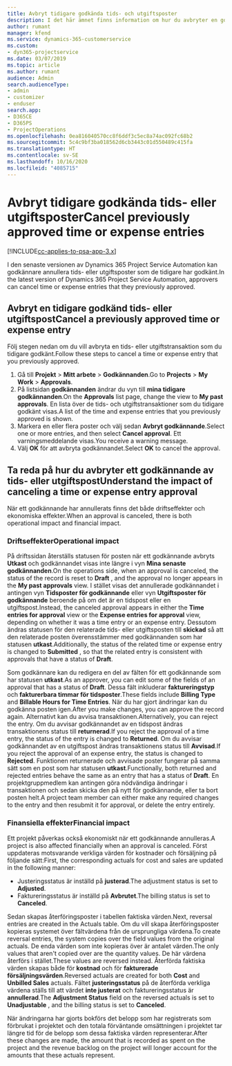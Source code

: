 ```yaml
---
title: Avbryt tidigare godkända tids- och utgiftsposter
description: I det här ämnet finns information om hur du avbryter en godkänd projekttid och utgiftstransaktion.
author: rumant
manager: kfend
ms.service: dynamics-365-customerservice
ms.custom:
- dyn365-projectservice
ms.date: 03/07/2019
ms.topic: article
ms.author: rumant
audience: Admin
search.audienceType:
- admin
- customizer
- enduser
search.app:
- D365CE
- D365PS
- ProjectOperations
ms.openlocfilehash: 0ea816040570cc8f6ddf3c5ec8a74ac092fc68b2
ms.sourcegitcommit: 5c4c9bf3ba018562d6cb3443c01d550489c415fa
ms.translationtype: HT
ms.contentlocale: sv-SE
ms.lasthandoff: 10/16/2020
ms.locfileid: "4085715"
---
```

# <a name="cancel-previously-approved-time-or-expense-entries"></a><span data-ttu-id="908b6-103">Avbryt tidigare godkända tids- eller utgiftsposter</span><span class="sxs-lookup"><span data-stu-id="908b6-103">Cancel previously approved time or expense entries</span></span>

[!INCLUDE[cc-applies-to-psa-app-3.x](../includes/cc-applies-to-psa-app-3x.md)]

<span data-ttu-id="908b6-104">I den senaste versionen av Dynamics 365 Project Service Automation kan godkännare annullera tids- eller utgiftsposter som de tidigare har godkänt.</span><span class="sxs-lookup"><span data-stu-id="908b6-104">In the latest version of Dynamics 365 Project Service Automation, approvers can cancel time or expense entries that they previously approved.</span></span>

## <a name="cancel-a-previously-approved-time-or-expense-entry"></a><span data-ttu-id="908b6-105">Avbryt en tidigare godkänd tids- eller utgiftspost</span><span class="sxs-lookup"><span data-stu-id="908b6-105">Cancel a previously approved time or expense entry</span></span>

<span data-ttu-id="908b6-106">Följ stegen nedan om du vill avbryta en tids- eller utgiftstransaktion som du tidigare godkänt.</span><span class="sxs-lookup"><span data-stu-id="908b6-106">Follow these steps to cancel a time or expense entry that you previously approved.</span></span>

1. <span data-ttu-id="908b6-107">Gå till **Projekt** \> **Mitt arbete** \> **Godkännanden**.</span><span class="sxs-lookup"><span data-stu-id="908b6-107">Go to **Projects** \> **My Work** \> **Approvals**.</span></span>
2. <span data-ttu-id="908b6-108">På listsidan **godkännanden** ändrar du vyn till **mina tidigare godkännanden**.</span><span class="sxs-lookup"><span data-stu-id="908b6-108">On the **Approvals** list page, change the view to **My past approvals**.</span></span> <span data-ttu-id="908b6-109">En lista över de tids- och utgiftstransaktioner som du tidigare godkänt visas.</span><span class="sxs-lookup"><span data-stu-id="908b6-109">A list of the time and expense entries that you previously approved is shown.</span></span>
3. <span data-ttu-id="908b6-110">Markera en eller flera poster och välj sedan **Avbryt godkännande**.</span><span class="sxs-lookup"><span data-stu-id="908b6-110">Select one or more entries, and then select **Cancel approval**.</span></span> <span data-ttu-id="908b6-111">Ett varningsmeddelande visas.</span><span class="sxs-lookup"><span data-stu-id="908b6-111">You receive a warning message.</span></span>
4. <span data-ttu-id="908b6-112">Välj **OK** för att avbryta godkännandet.</span><span class="sxs-lookup"><span data-stu-id="908b6-112">Select **OK** to cancel the approval.</span></span>

## <a name="understand-the-impact-of-canceling-a-time-or-expense-entry-approval"></a><span data-ttu-id="908b6-113">Ta reda på hur du avbryter ett godkännande av tids- eller utgiftspost</span><span class="sxs-lookup"><span data-stu-id="908b6-113">Understand the impact of canceling a time or expense entry approval</span></span>

<span data-ttu-id="908b6-114">När ett godkännande har annullerats finns det både driftseffekter och ekonomiska effekter.</span><span class="sxs-lookup"><span data-stu-id="908b6-114">When an approval is canceled, there is both operational impact and financial impact.</span></span>

### <a name="operational-impact"></a><span data-ttu-id="908b6-115">Driftseffekter</span><span class="sxs-lookup"><span data-stu-id="908b6-115">Operational impact</span></span>

<span data-ttu-id="908b6-116">På driftssidan återställs statusen för posten när ett godkännande avbryts **Utkast** och godkännandet visas inte längre i vyn **Mina senaste godkännanden**.</span><span class="sxs-lookup"><span data-stu-id="908b6-116">On the operations side, when an approval is canceled, the status of the record is reset to **Draft** , and the approval no longer appears in the **My past approvals** view.</span></span> <span data-ttu-id="908b6-117">I stället visas det annullerade godkännandet i antingen vyn **Tidsposter för godkännande** eller vyn **Utgiftsposter för godkännande** beroende på om det är en tidspost eller en utgiftspost.</span><span class="sxs-lookup"><span data-stu-id="908b6-117">Instead, the canceled approval appears in either the **Time entries for approval** view or the **Expense entries for approval** view, depending on whether it was a time entry or an expense entry.</span></span> <span data-ttu-id="908b6-118">Dessutom ändras statusen för den relaterade tids- eller utgiftsposten till **skickad** så att den relaterade posten överensstämmer med godkännanden som har statusen **utkast**.</span><span class="sxs-lookup"><span data-stu-id="908b6-118">Additionally, the status of the related time or expense entry is changed to **Submitted** , so that the related entry is consistent with approvals that have a status of **Draft**.</span></span>

<span data-ttu-id="908b6-119">Som godkännare kan du redigera en del av fälten för ett godkännande som har statusen **utkast**.</span><span class="sxs-lookup"><span data-stu-id="908b6-119">As an approver, you can edit some of the fields of an approval that has a status of **Draft**.</span></span> <span data-ttu-id="908b6-120">Dessa fält inkluderar **faktureringstyp** och **fakturerbara timmar för tidsposter**.</span><span class="sxs-lookup"><span data-stu-id="908b6-120">These fields include **Billing Type** and **Billable Hours for Time Entries**.</span></span> <span data-ttu-id="908b6-121">När du har gjort ändringar kan du godkänna posten igen.</span><span class="sxs-lookup"><span data-stu-id="908b6-121">After you make changes, you can approve the record again.</span></span> <span data-ttu-id="908b6-122">Alternativt kan du avvisa transaktionen.</span><span class="sxs-lookup"><span data-stu-id="908b6-122">Alternatively, you can reject the entry.</span></span> <span data-ttu-id="908b6-123">Om du avvisar godkännandet av en tidspost ändras transaktionens status till **returnerad**.</span><span class="sxs-lookup"><span data-stu-id="908b6-123">If you reject the approval of a time entry, the status of the entry is changed to **Returned**.</span></span> <span data-ttu-id="908b6-124">Om du avvisar godkännandet av en utgiftspost ändras transaktionens status till **Avvisad**.</span><span class="sxs-lookup"><span data-stu-id="908b6-124">If you reject the approval of an expense entry, the status is changed to **Rejected**.</span></span> <span data-ttu-id="908b6-125">Funktionen returnerade och avvisade poster fungerar på samma sätt som en post som har statusen **utkast**.</span><span class="sxs-lookup"><span data-stu-id="908b6-125">Functionally, both returned and rejected entries behave the same as an entry that has a status of **Draft**.</span></span> <span data-ttu-id="908b6-126">En projektgruppmedlem kan antingen göra nödvändiga ändringar i transaktionen och sedan skicka den på nytt för godkännande, eller ta bort posten helt.</span><span class="sxs-lookup"><span data-stu-id="908b6-126">A project team member can either make any required changes to the entry and then resubmit it for approval, or delete the entry entirely.</span></span>

### <a name="financial-impact"></a><span data-ttu-id="908b6-127">Finansiella effekter</span><span class="sxs-lookup"><span data-stu-id="908b6-127">Financial impact</span></span>

<span data-ttu-id="908b6-128">Ett projekt påverkas också ekonomiskt när ett godkännande annulleras.</span><span class="sxs-lookup"><span data-stu-id="908b6-128">A project is also affected financially when an approval is canceled.</span></span> <span data-ttu-id="908b6-129">Först uppdateras motsvarande verkliga värden för kostnader och försäljning på följande sätt:</span><span class="sxs-lookup"><span data-stu-id="908b6-129">First, the corresponding actuals for cost and sales are updated in the following manner:</span></span>

- <span data-ttu-id="908b6-130">Justeringsstatus är inställd på **justerad**.</span><span class="sxs-lookup"><span data-stu-id="908b6-130">The adjustment status is set to **Adjusted**.</span></span>
- <span data-ttu-id="908b6-131">Faktureringsstatus är inställd på **Avbrutet**.</span><span class="sxs-lookup"><span data-stu-id="908b6-131">The billing status is set to **Canceled**.</span></span>

<span data-ttu-id="908b6-132">Sedan skapas återföringsposter i tabellen faktiska värden.</span><span class="sxs-lookup"><span data-stu-id="908b6-132">Next, reversal entries are created in the Actuals table.</span></span> <span data-ttu-id="908b6-133">Om du vill skapa återföringsposter kopieras systemet över fältvärdena från de ursprungliga värdena.</span><span class="sxs-lookup"><span data-stu-id="908b6-133">To create reversal entries, the system copies over the field values from the original actuals.</span></span> <span data-ttu-id="908b6-134">De enda värden som inte kopieras över är antalet värden.</span><span class="sxs-lookup"><span data-stu-id="908b6-134">The only values that aren't copied over are the quantity values.</span></span> <span data-ttu-id="908b6-135">De här värdena återförs i stället.</span><span class="sxs-lookup"><span data-stu-id="908b6-135">These values are reversed instead.</span></span> <span data-ttu-id="908b6-136">Återförda faktiska värden skapas både för **kostnad** och för **fakturerade försäljningsvärden**.</span><span class="sxs-lookup"><span data-stu-id="908b6-136">Reversed actuals are created for both **Cost** and **Unbilled Sales** actuals.</span></span> <span data-ttu-id="908b6-137">Fältet **justeringsstatus** på de återförda verkliga värdena ställs till att värdet **inte justerat** och faktureringsstatus är **annullerad**.</span><span class="sxs-lookup"><span data-stu-id="908b6-137">The **Adjustment Status** field on the reversed actuals is set to **Unadjustable** , and the billing status is set to **Canceled**.</span></span>

<span data-ttu-id="908b6-138">När ändringarna har gjorts bokförs det belopp som har registrerats som förbrukat i projektet och den totala förväntande omsättningen i projektet tar längre tid för de belopp som dessa faktiska värden representerar.</span><span class="sxs-lookup"><span data-stu-id="908b6-138">After these changes are made, the amount that is recorded as spent on the project and the revenue backlog on the project will longer account for the amounts that these actuals represent.</span></span>
